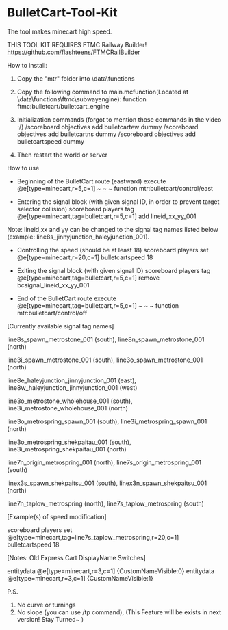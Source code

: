 # BulletCart-Tool-Kit
The tool makes minecart high speed.

THIS TOOL KIT REQUIRES FTMC Railway Builder!
https://github.com/flashteens/FTMCRailBuilder

How to install:

1. Copy the "mtr" folder into <your world folder>\data\functions

2. Copy the following command to main.mcfunction(Located at <your world folder>\data\functions\ftmc\subwayengine):
function ftmc:bulletcart/bulletcart_engine

3. Initialization commands (forgot to mention those commands in the video :/)
/scoreboard objectives add bulletcartew dummy
/scoreboard objectives add bulletcartns dummy
/scoreboard objectives add bulletcartspeed dummy

4. Then restart the world or server

How to use

* Beginning of the BulletCart route (eastward)
execute @e[type=minecart,r=5,c=1] ~ ~ ~ function mtr:bulletcart/control/east

* Entering the signal block (with given signal ID, in order to prevent target selector collision)
scoreboard players tag @e[type=minecart,tag=bulletcart,r=5,c=1] add lineid_xx_yy_001

Note: lineid,xx and yy can be changed to the signal tag names listed below (example: line8s_jinnyjunction_haleyjunction_001).

* Controlling the speed (should be at least 18)
scoreboard players set @e[type=minecart,r=20,c=1] bulletcartspeed 18

* Exiting the signal block (with given signal ID)
scoreboard players tag @e[type=minecart,tag=bulletcart,r=5,c=1] remove bcsignal_lineid_xx_yy_001

* End of the BulletCart route
execute @e[type=minecart,tag=bulletcart,r=5,c=1] ~ ~ ~ function mtr:bulletcart/control/off



[Currently available signal tag names]

line8s_spawn_metrostone_001 (south),
line8n_spawn_metrostone_001 (north)

line3i_spawn_metrostone_001 (south),
line3o_spawn_metrostone_001 (north)

line8e_haleyjunction_jinnyjunction_001 (east),
line8w_haleyjunction_jinnyjunction_001 (west)

line3o_metrostone_wholehouse_001 (south),
line3i_metrostone_wholehouse_001 (north)

line3o_metrospring_spawn_001 (south),
line3i_metrospring_spawn_001 (north)

line3o_metrospring_shekpaitau_001 (south),
line3i_metrospring_shekpaitau_001 (north)

line7n_origin_metrospring_001 (north),
line7s_origin_metrospring_001 (south)

linex3s_spawn_shekpaitsu_001 (south),
linex3n_spawn_shekpaitsu_001 (north)

line7n_taplow_metrospring (north),
line7s_taplow_metrospring (south)




[Example(s) of speed modification]

scoreboard players set @e[type=minecart,tag=line7s_taplow_metrospring,r=20,c=1] bulletcartspeed 18



[Notes: Old Express Cart DisplayName Switches]

entitydata @e[type=minecart,r=3,c=1] {CustomNameVisible:0}
entitydata @e[type=minecart,r=3,c=1] {CustomNameVisible:1}

P.S.
1. No curve or turnings
2. No slope (you can use /tp command), (This Feature will be exists in next version! Stay Turned~ )
